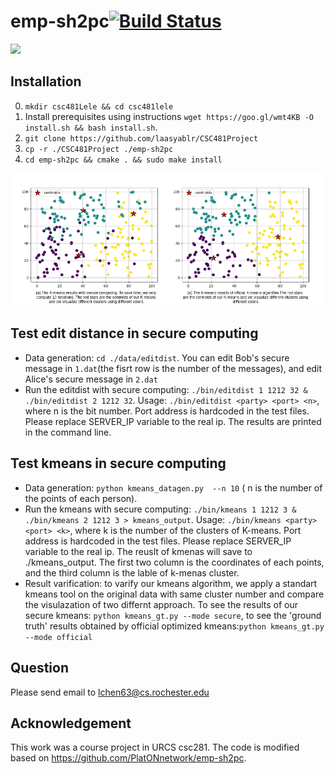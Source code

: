 # emp-sh2pc[![Build Status](https://travis-ci.org/emp-toolkit/emp-sh2pc.svg?branch=master)](https://travis-ci.org/emp-toolkit/emp-sh2pc)

<img src="https://raw.githubusercontent.com/emp-toolkit/emp-readme/master/art/logo-full.jpg" width=300px/>

## Installation
0. `mkdir csc481Lele && cd csc481lele`
1. Install prerequisites using instructions   `wget https://goo.gl/wmt4KB -O install.sh && bash install.sh`.
2. `git clone https://github.com/laasyablr/CSC481Project`
3. `cp -r ./CSC481Project ./emp-sh2pc`
4. `cd emp-sh2pc && cmake . && sudo make install`
<img src="https://github.com/laasyablr/CSC481Project/blob/master/fig/compare.png" width=800px/>

## Test edit distance in secure computing
* Data generation: `cd ./data/editdist`. You can edit Bob's secure message in `1.dat`(the fisrt row is the number of the messages), and  edit Alice's secure message in `2.dat`
* Run the editdist with secure computing: `./bin/editdist 1 1212 32 & ./bin/editdist 2 1212 32`. Usage: `./bin/editdist <party> <port> <n>`, where n is the bit number. Port address is hardcoded in the test files. Please replace SERVER_IP variable to the real ip. The results are printed in the  command line.

## Test kmeans in secure computing
* Data generation: `python kmeans_datagen.py  --n 10` ( n is the number of the points of each person).
* Run the kmeans with secure computing: `./bin/kmeans 1 1212 3 & ./bin/kmeans 2 1212 3 > kmeans_output`. Usage: `./bin/kmeans <party> <port> <k>`, where k is the number of the clusters of K-means. Port address is hardcoded in the test files. Please replace SERVER_IP variable to the real ip. The reuslt of kmenas will save to ./kmeans_output. The first two column is the coordinates of each points, and the third column is the lable of k-menas cluster.
* Result varification: to varify our kmeans algorithm, we apply a standart kmeans tool on the original data with same cluster number and compare the visulazation of two differnt approach. To see the results of our secure kmeans: `python kmeans_gt.py --mode secure`, to see the 'ground truth' results obtained by official optimized kmeans:`python kmeans_gt.py --mode official`

## Question
Please send email to lchen63@cs.rochester.edu

## Acknowledgement
This work was a course project in URCS csc281. The code is modified based on https://github.com/PlatONnetwork/emp-sh2pc.
